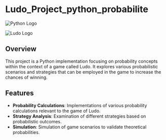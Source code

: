 # Ludo_Project_python_probabilite

![Python Logo](https://freebiesupply.com/logos/python-logo/)

![Ludo Logo](https://www.moddb.com/games/ludo-king/images/ludo-king-logo-1)

## Overview
This project is a Python implementation focusing on probability concepts within the context of a game called Ludo. It explores various probabilistic scenarios and strategies that can be employed in the game to increase the chances of winning.

## Features
- **Probability Calculations**: Implementations of various probability calculations relevant to the game of Ludo.
- **Strategy Analysis**: Examination of different strategies based on probabilistic outcomes.
- **Simulation**: Simulation of game scenarios to validate theoretical probabilities.
